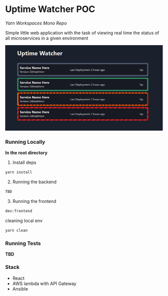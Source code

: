 # Uptime Watcher POC

_Yarn Workspaces Mono Repo_

Simple little web application with the task of viewing real time the status of all microservices in a given environment

![screenshot of current application](assets/version_0.0.1.png)

### Running Locally

**In the root directory**

1. Install deps

```bash
yarn install
```

2. Running the backend

```bash
TBD
```

3. Running the frontend

```bash
dev:frontend
```

cleaning local env

```bash
yarn clean
```

### Running Tests

**TBD**

### Stack

- React
- AWS lambda with API Gateway
- Ansible
